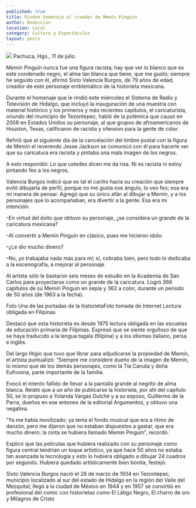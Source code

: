 ```yaml
---
published: true
title: Rinden homenaje al creador de Memín Pinguín
author: Redacción
location: Local
category: Cultura y Espectáculos
layout: posts
---
```


![](http://i.imgur.com/Z1IJLbwm.jpg)
Pachuca, Hgo., 11 de julio.

Memín Pinguín nunca fue una figura racista; hay que ver lo blanco que es este condenado negro, el alma tan blanca que tiene, que me gustó; siempre he seguido con él, afirmó Sixto Valencia Burgos, de 79 años de edad, creador de este personaje emblemático de la historieta mexicana.

Durante el homenaje que le rindió este miércoles el Sistema de Radio y Televisión de Hidalgo, que incluyó la inauguración de una muestra con material histórico y los primeros y más recientes capítulos, el caricaturista, oriundo del municipio de Tezontepec, habló de la polémica que causó en 2008 en Estados Unidos su personaje, al que grupos de afroamericanos de Houston, Texas, calificaron de racista y ofensivo para la gente de color.

Refirió que al siguiente día de la cancelación del timbre postal con la figura de Memín el reverendo Jesse Jackson se comunicó con él para hacerle ver que su caricatura era racista y pintaba una mala imagen de los negros.

A esto respondió: Lo que ustedes dicen me da risa. Ni es racista ni estoy pintando feo a los negros.

Valencia Burgos indicó que es tal el cariño hacia su creación que siempre evitó dibujarla de perfil, porque no me gusta ese ángulo, lo veo feo; esa era mi manera de pensar. Agregó que su único afán al dibujar a Memín, y a los personajes que lo acompañaban, era divertir a la gente: Esa era mi intención.

–En virtud del éxito que obtuvo su personaje, ¿se considera un grande de la caricatura mexicana?

–Al convertir a Memín Pinguín en clásico, pues me hicieron ídolo.

–¿Le dio mucho dinero?

–No, yo trabajaba nada más para mí; sí, cobraba bien, pero todo lo dedicaba a la escenografía, a mejorar al personaje.

Al artista sólo le bastaron seis meses de estudio en la Academia de San Carlos para proyectarse como un grande de la caricatura. Logró 366 capítulos de su Memín Pinguín en sepia y 362 a color, durante un periodo de 50 años (de 1963 a la fecha).

Foto
Una de las portadas de la historietaFoto tomada de Internet
Lectura obligada en Filipinas

Destacó que esta historieta es desde 1975 lectura obligada en las escuelas de educación primaria de Filipinas. Expresó que se siente orgulloso de que se haya traducido a la lengua tagala (filipina) y a los idiomas italiano, persa e inglés.

Del largo litigio que tuvo que librar para adjudicarse la propiedad de Memín, el artista puntualizó: “Siempre me consideré dueño de la imagen de Memín, lo mismo que de los demás personajes, como la Tía Canuta y doña Eufrosina, parte importante de la familia.

Evocó el intento fallido de llevar a la pantalla grande al negrito de alma blanca. Relató que a un año de publicarse la historieta, por ahí del capítulo 50, se lo propuso a Yolanda Vargas Dulché y a su esposo, Guillermo de la Parra, dueños en ese entones de la editorial Argumentos, y obtuvo una negativa.

“Ya me había movilizado; ya tenía el fondo musical que era a ritmo de danzón, pero me dijeron que no estaban dispuestos a gastar, que era mucho dinero; la cinta se hubiera llamado Memín Pinguín”, recordó.

Explicó que las películas que hubiera realizado con su personaje como figura central tendrían un toque artístico, ya que hace 50 años no estaba tan avanzada la tecnología y esto lo hubiera obligado a dibujar 24 cuadros por segundo. Hubiera quedado artísticamente bien bonita, festejó.

Sixto Valencia Burgos nació el 28 de marzo de 1934 en Tezontepec, municipio localizado al sur del estado de Hidalgo en la región del Valle del Mezquital; llegó a la ciudad de México en 1944 y en 1957 se convirtió en profesional del comic con historietas como El Látigo Negro, El charro de oro y Milagros de Cristo
